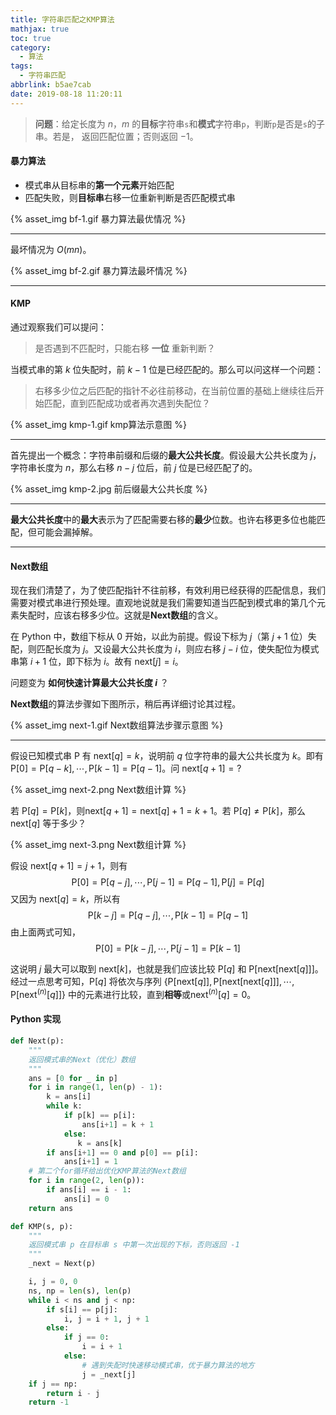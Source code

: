 ```yaml
---
title: 字符串匹配之KMP算法
mathjax: true
toc: true
category:
  - 算法
tags:
  - 字符串匹配
abbrlink: b5ae7cab
date: 2019-08-18 11:20:11
---
```


> **问题**：给定长度为 $n$，$m$ 的**目标**字符串`s`和**模式**字符串`p`，判断`p`是否是`s`的子串。若是，
> 返回匹配位置；否则返回 $-1$。

#### 暴力算法
- 模式串从目标串的**第一个元素**开始匹配
- 匹配失败，则**目标串**右移一位重新判断是否匹配模式串

{% asset_img bf-1.gif 暴力算法最优情况 %}

------
最坏情况为 $O(mn)$。

{% asset_img bf-2.gif 暴力算法最坏情况 %}

------
#### KMP
通过观察我们可以提问：
> 是否遇到不匹配时，只能右移 **一位** 重新判断？

当模式串的第 $k$ 位失配时，前 $k-1$ 位是已经匹配的。那么可以问这样一个问题：
> 右移多少位之后匹配的指针不必往前移动，在当前位置的基础上继续往后开始匹配，直到匹配成功或者再次遇到失配位？

{% asset_img kmp-1.gif kmp算法示意图 %}

-----
首先提出一个概念：字符串前缀和后缀的**最大公共长度**。假设最大公共长度为 $j$，字符串长度为 $n$，那么右移 $n-j$ 位后，前 $j$ 位是已经匹配了的。

{% asset_img kmp-2.jpg 前后缀最大公共长度 %}

-----
**最大公共长度**中的**最大**表示为了匹配需要右移的**最少**位数。也许右移更多位也能匹配，但可能会漏掉解。

-----
#### Next数组
现在我们清楚了，为了使匹配指针不往前移，有效利用已经获得的匹配信息，我们需要对模式串进行预处理。直观地说就是我们需要知道当匹配到模式串的第几个元素失配时，应该右移多少位。这就是**Next数组**的含义。

在 $\text{Python}$ 中，数组下标从 $0$ 开始，以此为前提。假设下标为 $j$（第 $j+1$ 位）失配，则匹配长度为 $j$。又设最大公共长度为 $i$，则应右移 $j-i$ 位，使失配位为模式串第 $i+1$ 位，即下标为 $i$。故有 $\text{next}[j]=i$。

问题变为 **如何快速计算最大公共长度 $i$** ？

**Next数组**的算法步骤如下图所示，稍后再详细讨论其过程。

{% asset_img next-1.gif Next数组算法步骤示意图 %}

-----
假设已知模式串 $\text{P}$ 有 $\text{next}[q]=k$，说明前 $q$ 位字符串的最大公共长度为 $k$。即有 $\text{P}[0]=\text{P}[q-k],\cdots, \text{P}[k-1]=\text{P}[q-1]$。问 $\text{next}[q+1]=?$

{% asset_img next-2.png Next数组计算 %}

若 $\text{P}[q]=\text{P}[k]$，则$\text{next}[q+1]=\text{next}[q]+1=k+1$。若  $\text{P}[q]\neq \text{P}[k]$，那么 $\text{next}[q]$ 等于多少？


{% asset_img next-3.png Next数组计算 %}

假设 $\text{next}[q+1]=j+1$，则有 
$$\text{P}[0] = \text{P}[q-j],\cdots,\text{P}[j-1]=\text{P}[q-1],\text{P}[j]=\text{P}[q]
$$
又因为 $\text{next}[q]=k$，所以有 
$$
\text{P}[k-j]=\text{P}[q-j],\cdots,\text{P}[k-1]=\text{P}[q-1]
$$
由上面两式可知，
$$
\text{P}[0]=\text{P}[k-j],\cdots,\text{P}[j-1]=\text{P}[k-1]
$$

这说明 $j$ 最大可以取到 $\text{next}[k]$，也就是我们应该比较 $\text{P}[q]$ 和 $\text{P}[\text{next}[\text{next}[q]]]$。经过一点思考可知，$\text{P}[q]$ 将依次与序列 $\{\text{P}[\text{next}[q]],\text{P}[\text{next}[\text{next}[q]]],\cdots,\text{P}[\text{next}^{(n)}[q]] \}$ 中的元素进行比较，直到**相等**或$\text{next}^{(n)}[q]=0$。

#### Python 实现

```python
def Next(p):
    """
    返回模式串的Next（优化）数组
    """
    ans = [0 for _ in p]
    for i in range(1, len(p) - 1):
        k = ans[i]
        while k:
            if p[k] == p[i]:
                ans[i+1] = k + 1
            else:
               k = ans[k]
        if ans[i+1] == 0 and p[0] == p[i]:
            ans[i+1] = 1
    # 第二个for循环给出优化KMP算法的Next数组
    for i in range(2, len(p)):
        if ans[i] == i - 1:
            ans[i] = 0
    return ans
```

```python
def KMP(s, p):
    """
    返回模式串 p 在目标串 s 中第一次出现的下标，否则返回 -1
    """
    _next = Next(p)

    i, j = 0, 0
    ns, np = len(s), len(p)
    while i < ns and j < np:
        if s[i] == p[j]:
            i, j = i + 1, j + 1
        else:
            if j == 0:
                i = i + 1
            else:
                # 遇到失配时快速移动模式串，优于暴力算法的地方
                j = _next[j]
    if j == np:
        return i - j
    return -1
```

